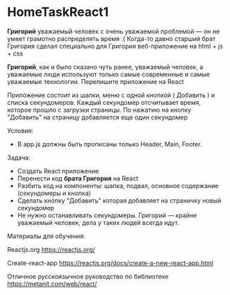 # HomeTaskReact1

**Григорий** уважаемый человек с очень уважаемой проблемой — он не умеет грамотно распределять время :(
Когда-то давно старший брат Григория сделал специально для Григория веб-приложение на html + js + css

**Григорий**, как и было сказано чуть ранее, уважаемый человек, а уважаемые люди используют только самые современные и самые уважаемые технологии. Перепишите приложение на React

Приложение состоит из шапки, меню с одной кнопкой ( Добавить ) и списка секундомеров. 
Каждый секундомер отсчитывает время, которое прошло с загрузки страницы. По нажатию на кнопку "Добавить" на страницу добавляется еще один секундомер

Условия:
* В app.js должны быть прописаны только Header, Main, Footer.

Задача:
* Создать React приложение 
* Перенести код **брата Григория** на React
* Разбить код на компоненты: шапка, подвал, основное содержание (секундомеры и кнопка)
* Сделать кнопку "Добавить" которая добавляет на страничку новый секундомер
* Не нужно останавливать секундомеры. Григорий — крайне уважаемый человек, дела у таких людей всегда идут.

Материалы для обучения: 

Reactjs.org
https://reactjs.org/

Create-react-app
https://reactjs.org/docs/create-a-new-react-app.html

Отличное русскоязычное руководство по библиотеке
https://metanit.com/web/react/

